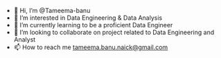 - 👋 Hi, I’m @Tameema-banu
- 👀 I’m interested in Data Engineering & Data Analysis
- 🌱 I’m currently learning to be a proficient Data Engineer
- 💞️ I’m looking to collaborate on project related to Data Engineering and Analyst
- 📫 How to reach me tameema.banu.naick@gmail.com
  

<!---
Tameema-banu/Tameema-banu is a ✨ special ✨ repository because its `README.md` (this file) appears on your GitHub profile.
You can click the Preview link to take a look at your changes.
--->
